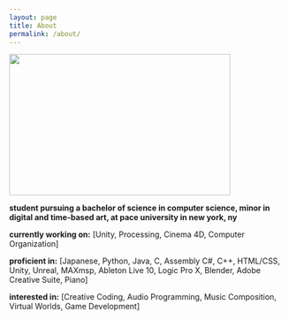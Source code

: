 ```yaml
---
layout: page
title: About
permalink: /about/
---
```

<img src="https://i.imgur.com/4IKwYUh.jpg?1" width="400" height="256">

**student pursuing a bachelor of science in computer science, minor in digital and time-based art, at pace university in new york, ny**

**currently working on:**
[Unity, 
Processing,
Cinema 4D, 
Computer Organization]

**proficient in:**
[Japanese,
Python,
Java,
C,
Assembly
C#,
C++,
HTML/CSS,
Unity,
Unreal,
MAXmsp,
Ableton Live 10,
Logic Pro X,
Blender,
Adobe Creative Suite,
Piano]


**interested in:**
[Creative Coding,
Audio Programming,
Music Composition,
Virtual Worlds,
Game Development]
